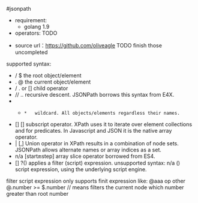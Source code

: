 #jsonpath

-   requirement:
    -   golang 1.9
-   operators: TODO
    
    
*   source url：https://github.com/oliveagle
    TODO finish those uncompleted 
    
supported syntax:
- / 	$ 	the root object/element
- . 	@ 	the current object/element
- / 	. or [] 	child operator
- // 	.. 	recursive descent. JSONPath borrows this syntax from E4X.
- * 	* 	wildcard. All objects/elements regardless their names.
- [] 	[] 	subscript operator. XPath uses it to iterate over element collections and for predicates. In Javascript and JSON it is the native array operator.
- | 	[,] 	Union operator in XPath results in a combination of node sets. JSONPath allows alternate names or array indices as a set.
- n/a 	[start:end:step] 	array slice operator borrowed from ES4.
- [] 	?() 	applies a filter (script) expression.
unsupported syntax:
n/a 	() 	script expression, using the underlying script engine.

filter script expression only supports finit expression like:
@aaa op other
@.number >= $.number   // means filters the current node which number greater than root number 




